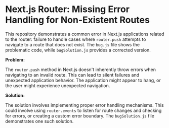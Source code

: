 # Next.js Router: Missing Error Handling for Non-Existent Routes

This repository demonstrates a common error in Next.js applications related to the router:  failure to handle cases where `router.push` attempts to navigate to a route that does not exist.  The `bug.js` file shows the problematic code, while `bugSolution.js` provides a corrected version.

**Problem:**

The `router.push` method in Next.js doesn't inherently throw errors when navigating to an invalid route. This can lead to silent failures and unexpected application behavior.  The application might appear to hang, or the user might experience unexpected navigation.

**Solution:**

The solution involves implementing proper error handling mechanisms.  This could involve using `router.events` to listen for route changes and checking for errors, or creating a custom error boundary. The `bugSolution.js` file demonstrates one such solution.